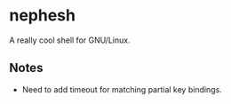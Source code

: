 # nephesh
A really cool shell for GNU/Linux.

## Notes

- Need to add timeout for matching partial key bindings.
